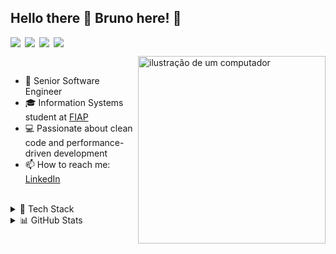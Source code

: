 ## Hello there 👋 Bruno here! 🚀

<div style="display: flex; gap: 0.5em; margin-bottom: 1em;">
  <img src="https://img.shields.io/badge/-Full%20Stack-blue?style=flat&color=grey"/>
  <img src="https://img.shields.io/badge/-TypeScript-blue?style=flat&color=grey"/>
  <img src="https://img.shields.io/badge/-Go-blue?style=flat&color=grey"/>
  <img src="https://img.shields.io/badge/-Cloud-blue?style=flat&color=grey"/>
</div>

<img src="https://raw.githubusercontent.com/MicaelliMedeiros/micaellimedeiros/master/image/computer-illustration.png" alt="ilustração de um computador" min-width="300px" max-width="300px" width="300px" align="right" style="margin-bottom: 10px;">

<br>

- 🚀 Senior Software Engineer
- 🎓 Information Systems student at [FIAP](https://www.fiap.com.br/online/graduacao/bacharelado/sistemas-de-informacao/)
- 💻 Passionate about clean code and performance-driven development
- 📫 How to reach me: [LinkedIn](https://www.linkedin.com/in/brunownk)

<br>

<details>
<summary>💼 Tech Stack</summary>


<strong>Languages</strong>
<p style="margin: 0;">
  <a href="https://www.typescriptlang.org/" target="_blank"><img src="https://img.shields.io/badge/TypeScript-444C56?style=flat&logo=typescript&logoColor=white" /></a>
  <a href="https://go.dev/" target="_blank"><img src="https://img.shields.io/badge/Go-444C56?style=flat&logo=go&logoColor=white" /></a>
</p>

<strong>Frontend</strong>
<p style="margin: 0;">
  <a href="https://react.dev/" target="_blank"><img src="https://img.shields.io/badge/React-444C56?style=flat&logo=react&logoColor=white" /></a>
  <a href="https://nextjs.org/" target="_blank"><img src="https://img.shields.io/badge/Next.js-444C56?style=flat&logo=next.js&logoColor=white" /></a>
  <a href="https://reactnative.dev/" target="_blank"><img src="https://img.shields.io/badge/React%20Native-444C56?style=flat&logo=react&logoColor=white" /></a>
  <a href="https://www.electronjs.org/" target="_blank"><img src="https://img.shields.io/badge/Electron-444C56?style=flat&logo=electron&logoColor=white" /></a>
</p>

<strong>Backend</strong>
<div>
  <a href="https://nodejs.org/" target="_blank"><img src="https://img.shields.io/badge/Node.js-444C56?style=flat&logo=nodedotjs&logoColor=white" /></a>
  <a href="https://expressjs.com/" target="_blank"><img src="https://img.shields.io/badge/Express-444C56?style=flat&logo=express&logoColor=white" /></a>
  <a href="https://nestjs.com/" target="_blank"><img src="https://img.shields.io/badge/NestJS-444C56?style=flat&logo=nestjs&logoColor=white" /></a>
  <a href="https://gin-gonic.com/" target="_blank"><img src="https://img.shields.io/badge/Gin-444C56?style=flat&logo=go&logoColor=white" /></a>
  <a href="https://echo.labstack.com/" target="_blank"><img src="https://img.shields.io/badge/Echo-444C56?style=flat&logo=go&logoColor=white" /></a>
  <a href="https://gofiber.io/" target="_blank"><img src="https://img.shields.io/badge/Fiber-444C56?style=flat&logo=go&logoColor=white" /></a>
</div>

<strong>Cloud & Infrastructure</strong>
<p style="margin: 0;">
  <a href="https://aws.amazon.com/" target="_blank"><img src="https://img.shields.io/badge/AWS-444C56?style=flat&logo=amazon-aws&logoColor=white" /></a>
  <a href="https://www.docker.com/" target="_blank"><img src="https://img.shields.io/badge/Docker-444C56?style=flat&logo=docker&logoColor=white" /></a>
  <a href="https://kubernetes.io/" target="_blank"><img src="https://img.shields.io/badge/Kubernetes-444C56?style=flat&logo=kubernetes&logoColor=white" /></a>
  <a href="https://github.com/features/actions" target="_blank"><img src="https://img.shields.io/badge/GitHub%20Actions-444C56?style=flat&logo=github-actions&logoColor=white" /></a>
  <a href="https://nginx.org/" target="_blank"><img src="https://img.shields.io/badge/Nginx-444C56?style=flat&logo=nginx&logoColor=white" /></a>
</p>

<strong>Databases</strong>
<p style="margin: 0;">
  <a href="https://www.mongodb.com/" target="_blank"><img src="https://img.shields.io/badge/MongoDB-444C56?style=flat&logo=mongodb&logoColor=white" /></a>
  <a href="https://www.postgresql.org/" target="_blank"><img src="https://img.shields.io/badge/PostgreSQL-444C56?style=flat&logo=postgresql&logoColor=white" /></a>
  <a href="https://redis.io/" target="_blank"><img src="https://img.shields.io/badge/Redis-444C56?style=flat&logo=redis&logoColor=white" /></a>
</p>

<strong>Message Brokers</strong>
<p style="margin: 0;">
  <a href="https://www.rabbitmq.com/" target="_blank"><img src="https://img.shields.io/badge/RabbitMQ-444C56?style=flat&logo=rabbitmq&logoColor=white" /></a>
  <a href="https://kafka.apache.org/" target="_blank"><img src="https://img.shields.io/badge/Kafka-444C56?style=flat&logo=apachekafka&logoColor=white" /></a>
</p>
</details>


<details>
<summary>📊 GitHub Stats</summary>

<br>
<div style="display: flex; flex-wrap: wrap; gap: 1em;">
  <img height="160" src="https://github-readme-stats.vercel.app/api?username=brunownk&theme=material-palenight&show_icons=true&hide_border=true&include_all_commits=true&count_private=true&border_radius=10" />
  <img height="160" src="https://github-readme-stats.vercel.app/api/top-langs/?username=brunownk&theme=material-palenight&hide_border=true&layout=compact&border_radius=10" />
  <img height="160" src="https://github-readme-streak-stats.herokuapp.com/?user=brunownk&theme=material-palenight&hide_border=true&border_radius=10" />
</div>

<br>
</details>
